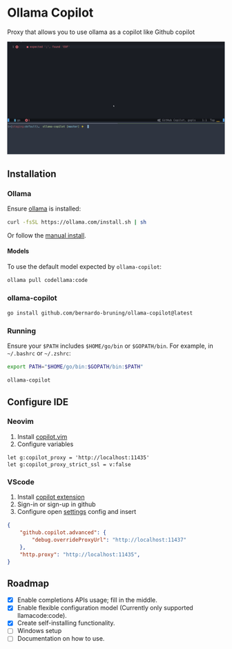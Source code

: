 # Ollama Copilot

Proxy that allows you to use ollama as a copilot like Github copilot

![Video presentation](presentation.gif)

## Installation

### Ollama

Ensure [ollama](https://ollama.com/download/linux) is installed:

```bash
curl -fsSL https://ollama.com/install.sh | sh
```

Or follow the [manual install](https://github.com/ollama/ollama/blob/main/docs/linux.md#manual-install).

#### Models

To use the default model expected by `ollama-copilot`:

```bash
ollama pull codellama:code
```

### ollama-copilot

```bash
go install github.com/bernardo-bruning/ollama-copilot@latest
```

### Running

Ensure your `$PATH` includes `$HOME/go/bin` or `$GOPATH/bin`.
For example, in `~/.bashrc` or `~/.zshrc`:

```bash
export PATH="$HOME/go/bin:$GOPATH/bin:$PATH"
```

```bash
ollama-copilot
```

## Configure IDE

### Neovim

1. Install [copilot.vim](https://github.com/github/copilot.vim)
1. Configure variables

```vim
let g:copilot_proxy = 'http://localhost:11435'
let g:copilot_proxy_strict_ssl = v:false
```

### VScode

1. Install [copilot extension](https://marketplace.visualstudio.com/items?itemName=GitHub.copilot)
1. Sign-in or sign-up in github
1. Configure open [settings](https://code.visualstudio.com/docs/getstarted/settings) config and insert

```json
{
    "github.copilot.advanced": {
        "debug.overrideProxyUrl": "http://localhost:11437"
    },
    "http.proxy": "http://localhost:11435",
}
```

## Roadmap

- [x] Enable completions APIs usage; fill in the middle.
- [x] Enable flexible configuration model (Currently only supported llamacode:code).
- [x] Create self-installing functionality.
- [ ] Windows setup
- [ ] Documentation on how to use.
